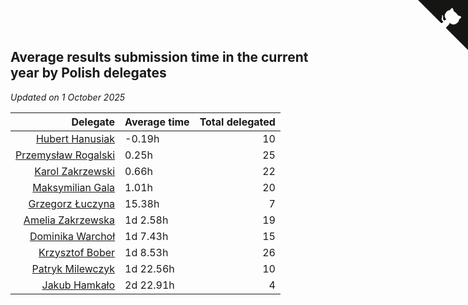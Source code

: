 ## Average results submission time in the current year by Polish delegates

*Updated on  1 October 2025*

| Delegate | Average time | Total delegated |
| ---: | :--- | ---: |
| [Hubert Hanusiak](https://www.worldcubeassociation.org/persons/2013HANU01) | -0.19h | 10 |
| [Przemysław Rogalski](https://www.worldcubeassociation.org/persons/2013ROGA02) | 0.25h | 25 |
| [Karol Zakrzewski](https://www.worldcubeassociation.org/persons/2014ZAKR01) | 0.66h | 22 |
| [Maksymilian Gala](https://www.worldcubeassociation.org/persons/2022GALA01) | 1.01h | 20 |
| [Grzegorz Łuczyna](https://www.worldcubeassociation.org/persons/2005LUCZ01) | 15.38h | 7 |
| [Amelia Zakrzewska](https://www.worldcubeassociation.org/persons/2012ZAKR01) | 1d 2.58h | 19 |
| [Dominika Warchoł](https://www.worldcubeassociation.org/persons/2021WARC01) | 1d 7.43h | 15 |
| [Krzysztof Bober](https://www.worldcubeassociation.org/persons/2013BOBE01) | 1d 8.53h | 26 |
| [Patryk Milewczyk](https://www.worldcubeassociation.org/persons/2014MILE01) | 1d 22.56h | 10 |
| [Jakub Hamkało](https://www.worldcubeassociation.org/persons/2018HAMK01) | 2d 22.91h | 4 |


<a href="https://github.com/maxidragon/wca_statistics_pl" class="github-corner" aria-label="View source on Github"><svg width="80" height="80" viewBox="0 0 250 250" style="fill:#151513; color:#fff; position: absolute; top: 0; border: 0; right: 0;" aria-hidden="true"><path d="M0,0 L115,115 L130,115 L142,142 L250,250 L250,0 Z"></path><path d="M128.3,109.0 C113.8,99.7 119.0,89.6 119.0,89.6 C122.0,82.7 120.5,78.6 120.5,78.6 C119.2,72.0 123.4,76.3 123.4,76.3 C127.3,80.9 125.5,87.3 125.5,87.3 C122.9,97.6 130.6,101.9 134.4,103.2" fill="currentColor" style="transform-origin: 130px 106px;" class="octo-arm"></path><path d="M115.0,115.0 C114.9,115.1 118.7,116.5 119.8,115.4 L133.7,101.6 C136.9,99.2 139.9,98.4 142.2,98.6 C133.8,88.0 127.5,74.4 143.8,58.0 C148.5,53.4 154.0,51.2 159.7,51.0 C160.3,49.4 163.2,43.6 171.4,40.1 C171.4,40.1 176.1,42.5 178.8,56.2 C183.1,58.6 187.2,61.8 190.9,65.4 C194.5,69.0 197.7,73.2 200.1,77.6 C213.8,80.2 216.3,84.9 216.3,84.9 C212.7,93.1 206.9,96.0 205.4,96.6 C205.1,102.4 203.0,107.8 198.3,112.5 C181.9,128.9 168.3,122.5 157.7,114.1 C157.9,116.9 156.7,120.9 152.7,124.9 L141.0,136.5 C139.8,137.7 141.6,141.9 141.8,141.8 Z" fill="currentColor" class="octo-body"></path></svg></a><style>.github-corner:hover .octo-arm{animation:octocat-wave 560ms ease-in-out}@keyframes octocat-wave{0%,100%{transform:rotate(0)}20%,60%{transform:rotate(-25deg)}40%,80%{transform:rotate(10deg)}}@media (max-width:500px){.github-corner:hover .octo-arm{animation:none}.github-corner .octo-arm{animation:octocat-wave 560ms ease-in-out}}</style>

